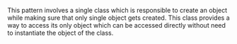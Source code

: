 This pattern involves a single class which is responsible to create an object while making sure that only single object gets created. This class provides a way to access its only object which can be accessed directly without need to instantiate the object of the class.